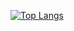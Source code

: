 [![Top Langs](https://github-readme-stats.vercel.app/api/top-langs/?username=ricfrst&theme=radical)](https://github.com/anuraghazra/github-readme-stats)


